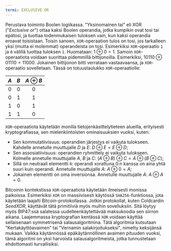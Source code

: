 ```yaml
---
termi: EXCLUSIVE OR
---
```


Perustava toiminto Boolen logiikassa. "Yksinomainen tai" eli XOR ("*Exclusive or*") ottaa kaksi Boolen operandia, jotka kumpikin ovat tosi tai epätosi, ja tuottaa todenmukaisen tuloksen vain, kun kaksi operandia eroavat toisistaan. Toisin sanoen, `XOR`-operaation tulos on tosi, jos tarkalleen yksi (mutta ei molemmat) operandeista on tosi. Esimerkiksi `XOR`-operaatio `1` ja `0` välillä tuottaa tuloksen `1`. Huomataan: $1 \oplus 0 = 1$. Samoin `XOR`-operaatiota voidaan suorittaa pidemmillä bittijonoilla. Esimerkiksi, $10110 \oplus 01110 = 11000$. Jokainen bittijonon bitti verrataan vastaavaansa, ja `XOR`-operaatio sovelletaan. Tässä on totuustaulukko `XOR`-operaatiolle:

<div align="center">

| $A$ | $B$ | $A \oplus B$ |
|:---:|:---:|:------------:|
| $0$ | $0$ |      $0$     |
| $0$ | $1$ |      $1$     |
| $1$ | $0$ |      $1$     |
| $1$ | $1$ |      $0$     |

</div>

`XOR`-operaatiota käytetään monilla tietojenkäsittelytieteen alueilla, erityisesti kryptografiassa, sen mielenkiintoisten ominaisuuksien vuoksi, kuten:
* Sen kommutatiivisuus: operandien järjestys ei vaikuta tulokseen. Kahdelle annetulle muuttujalle $D$ ja $E$: $D \oplus E = E \oplus D$;
* Sen assosiatiivisuus: operandien ryhmittely ei vaikuta tulokseen. Kolmelle annetulle muuttujalle $A$, $B$ ja $C$: $(A \oplus B) \oplus C = A \oplus (B \oplus C)$;
* Sillä on neutraali elementti `0`: operandi xorattuna 0:n kanssa on aina yhtä suuri kuin operandi. Annetulle muuttujalle $A$: $A \oplus 0 = A$;
* Jokainen elementti on oma inversionsa. Annetulle muuttujalle $A$: $A \oplus A = 0$.

Bitcoinin kontekstissa `XOR`-operaatiota käytetään ilmeisesti monissa paikoissa. Esimerkiksi `XOR` on massiivisesti käytössä `SHA256`-funktiossa, jota käytetään laajalti Bitcoin-protokollassa. Jotkin protokollat, kuten Coldcardin *SeedXOR*, käyttävät tätä primitiiviä myös muihin sovelluksiin. Sitä löytyy myös BIP47:ssä salatessa uudelleenkäytettävää maksukoodia sen siirron aikana.
Laajemmassa kryptografian kentässä `XOR` voidaan käyttää sellaisenaan symmetrisenä salausalgoritmina. Tätä algoritmia kutsutaan "Kertakäyttöavaimen" tai "Vernamin salakirjoitukseksi", nimetty keksijänsä mukaan. Vaikka käytännössä epäkäytännöllinen avaimen pituuden vuoksi, tämä algoritmi on yksi harvoista salausalgoritmeista, jotka tunnustetaan ehdottomasti turvallisiksi.